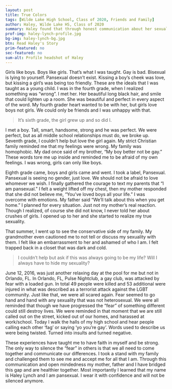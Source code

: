 ```yaml
---
layout: post
title: True Colors
tags: [Wilde Lake High School, Class of 2020, Friends and Family] 
author: Haley, Wilde Lake HS, Class of 2020
summary: Haley found that through honest communication about her sexuality and open mindedness among her loved ones, she was able to let her true colors shine.
prof-img: haley-lynch-profile.jpg
bg-img: haley-lynch-bg.jpg
btn: Read Haley's Story
prim-featured: no
sec-featured: no
sum-alt: Profile headshot of Haley
---
```


Girls like boys. Boys like girls. That’s what I was taught. Gay is bad. Bisexual is lying to yourself. Pansexual doesn’t exist. Kissing a boy’s cheek was love, but kissing a girl’s was being too friendly. These are the ideals that I was taught as a young child. I was in the fourth grade, when I realized something was “wrong”. I met her. Her beautiful long black hair, and smile that could lighten up a room. She was beautiful and perfect in every aspect of the word. My fourth grader heart wanted to be with her, but girls love boys not girls. We could only be friends and I was unhappy with that. 

> It’s sixth grade, the girl grew up and so did I. 

I met a boy. Tall, smart, handsome, strong and he was perfect. We were perfect, but as all middle school relationships must do, we broke up. Seventh grade, I couldn’t help but love the girl again. My strict Christian family reminded me that my feelings were wrong. My family was homophobic. My dad once said of my brother, “My boy better not be gay.” These words tore me up inside and reminded me to be afraid of my own feelings. I was wrong, girls can only like boys. 

Eighth grade came, boys and girls came and went. I took a label, Pansexual. Pansexual is seeing no gender, just love. We should not be afraid to love whomever we wish. I finally gathered the courage to text my parents that “I am pansexual.” I felt a weight lifted off my chest, then my mother responded that she did not believe me, “You’ve loved boys all your life.” I was overcome with emotions. My father said “We’ll talk about this when you get home.” I planned for every situation. Just not my mother’s real reaction. Though I realized, of course she did not know, I never told her about crushes of girls. I opened up to her and she started to realize my true sexuality. 

That summer, I went up to see the conservative side of my family. My grandmother even cautioned me to not tell or discuss my sexuality with them. I felt like an embarrassment to her and ashamed of who I am. I felt trapped back in a closet that was dark and cold. 

> I couldn’t help but ask if this was always going to be my life? Will I always have to hide my sexuality? 

June 12, 2016, was just another relaxing day at the pool for me but not in Orlando, FL. In Orlando, FL, Pulse Nightclub, a gay club, was attacked by fear with a loaded gun. In total 49 people were killed and 53 additional were injured in what was described as a terrorist attack against the LGBT community. Just like that, we were all scared again. Fear seemed to go hand and hand with any sexuality that was not heterosexual. We were all reminded that though we have progressed the “fear” of something different could still destroy lives. We were reminded in that moment that we are still called out on the street, kicked out of our homes, and harassed at work/school. Today I walk the halls of my high school and hear people calling each other ‘fag’ or saying ‘yo you’re gay’. Words used to describe us were being twisted. Turned into insults and turned negative. 

These experiences have taught me to have faith in myself and be strong. The only way to silence the “fear” in others is that we all need to come together and communicate our differences. I took a stand with my family and challenged them to see me and accept me for all that I am. Through this communication and open mindedness my mother, father and I have bridged this gap and are healthier together. Most importantly I learned that my name is Haley Lynch and I am pansexual. I wear it with confidence and will not be silenced anymore.
